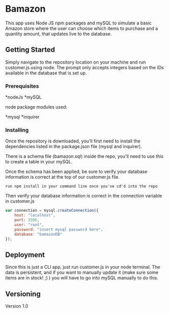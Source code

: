 # Bamazon

This app uses Node JS npm packages and mySQL to simulate a basic Amazon store where the user can choose which items to purchase and a quantity amount, that updates live to the database.

## Getting Started

Simply navigate to the repository location on your machine and run customer.js using node. The prompt only accepts integers based on the IDs available in the database that is set up.

### Prerequisites

  *nodeJs 
  *mySQL 

node package modules used:

  *mysql 
  *inquirer 

### Installing

Once the repository is downloaded, you'll first need to install the dependencies listed in the package.json file (mysql and inquirer).

There is a schema file (bamazon.sql) inside the repo, you'll need to use this to create a table in your mySQL.

Once the schema has been applied, be sure to verify your database information is correct at the top of our customer.js file.



```
run npm install in your command line once you've cd'd into the repo
```

Then verify your database information is correct in the connection variable in customer.js


```javascript
var connection = mysql.createConnection({
    host: "localhost",
    port: 3306,
    user: "root",
    password: "insert mysql password here",
    database: "bamazonDB"
});
```


## Deployment

Since this is just a CLI app, just run customer.js in your node terminal. The data is persistent, and if you want to manually update it (make sure some items are in stock! ;) ) you will have to go into mySQL manually to do this. 


## Versioning

Version 1.0

